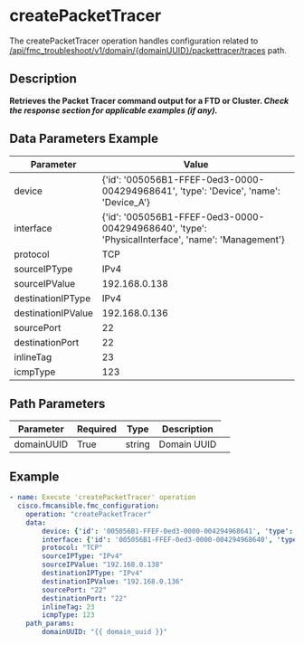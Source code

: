 # createPacketTracer

The createPacketTracer operation handles configuration related to [/api/fmc_troubleshoot/v1/domain/{domainUUID}/packettracer/traces](/paths//api/fmc_troubleshoot/v1/domain/{domain_uuid}/packettracer/traces.md) path.&nbsp;
## Description
**Retrieves the Packet Tracer command output for a FTD or Cluster. _Check the response section for applicable examples (if any)._**

## Data Parameters Example
| Parameter | Value |
| --------- | -------- |
| device | {'id': '005056B1-FFEF-0ed3-0000-004294968641', 'type': 'Device', 'name': 'Device_A'} |
| interface | {'id': '005056B1-FFEF-0ed3-0000-004294968640', 'type': 'PhysicalInterface', 'name': 'Management'} |
| protocol | TCP |
| sourceIPType | IPv4 |
| sourceIPValue | 192.168.0.138 |
| destinationIPType | IPv4 |
| destinationIPValue | 192.168.0.136 |
| sourcePort | 22 |
| destinationPort | 22 |
| inlineTag | 23 |
| icmpType | 123 |

## Path Parameters
| Parameter | Required | Type | Description |
| --------- | -------- | ---- | ----------- |
| domainUUID | True | string <td colspan=3> Domain UUID |

## Example
```yaml
- name: Execute 'createPacketTracer' operation
  cisco.fmcansible.fmc_configuration:
    operation: "createPacketTracer"
    data:
        device: {'id': '005056B1-FFEF-0ed3-0000-004294968641', 'type': 'Device', 'name': 'Device_A'}
        interface: {'id': '005056B1-FFEF-0ed3-0000-004294968640', 'type': 'PhysicalInterface', 'name': 'Management'}
        protocol: "TCP"
        sourceIPType: "IPv4"
        sourceIPValue: "192.168.0.138"
        destinationIPType: "IPv4"
        destinationIPValue: "192.168.0.136"
        sourcePort: "22"
        destinationPort: "22"
        inlineTag: 23
        icmpType: 123
    path_params:
        domainUUID: "{{ domain_uuid }}"

```